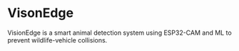 # VisonEdge
VisionEdge is a smart animal detection system using ESP32-CAM and ML to prevent wildlife-vehicle collisions.
